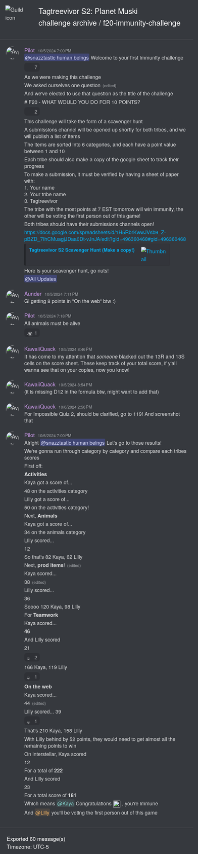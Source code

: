 <!DOCTYPE html><html lang=en><head><title>Tagtreevivor S2: Planet Muski - f20-immunity-challenge</title><meta charset=utf-8><meta name=viewport content="width=device-width"><style>@font-face{src:url("https://cdn.jsdelivr.net/gh/Tyrrrz/DiscordFonts@master/ggsans-normal-400.woff2");font-family:gg sans;font-weight:400;font-style:normal}@font-face{src:url("https://cdn.jsdelivr.net/gh/Tyrrrz/DiscordFonts@master/ggsans-normal-500.woff2");font-family:gg sans;font-weight:500;font-style:normal}@font-face{src:url("https://cdn.jsdelivr.net/gh/Tyrrrz/DiscordFonts@master/ggsans-normal-600.woff2");font-family:gg sans;font-weight:600;font-style:normal}@font-face{src:url("https://cdn.jsdelivr.net/gh/Tyrrrz/DiscordFonts@master/ggsans-normal-700.woff2");font-family:gg sans;font-weight:700;font-style:normal}@font-face{src:url("https://cdn.jsdelivr.net/gh/Tyrrrz/DiscordFonts@master/ggsans-normal-800.woff2");font-family:gg sans;font-weight:800;font-style:normal}@font-face{src:url("https://cdn.jsdelivr.net/gh/Tyrrrz/DiscordFonts@master/ggsans-italic-400.woff2");font-family:gg sans;font-weight:400;font-style:italic}@font-face{src:url("https://cdn.jsdelivr.net/gh/Tyrrrz/DiscordFonts@master/ggsans-italic-500.woff2");font-family:gg sans;font-weight:500;font-style:italic}@font-face{src:url("https://cdn.jsdelivr.net/gh/Tyrrrz/DiscordFonts@master/ggsans-italic-600.woff2");font-family:gg sans;font-weight:600;font-style:italic}@font-face{src:url("https://cdn.jsdelivr.net/gh/Tyrrrz/DiscordFonts@master/ggsans-italic-700.woff2");font-family:gg sans;font-weight:700;font-style:italic}@font-face{src:url("https://cdn.jsdelivr.net/gh/Tyrrrz/DiscordFonts@master/ggsans-italic-800.woff2");font-family:gg sans;font-weight:800;font-style:italic}html,body{margin:0;padding:0;background-color:#36393e;color:#dcddde;font-family:"gg sans","Helvetica Neue",Helvetica,Arial,sans-serif;font-size:17px;font-weight:400;scroll-behavior:smooth}a{color:#00aff4;text-decoration:none}a:hover{text-decoration:underline}img{object-fit:contain;image-rendering:high-quality;image-rendering:-webkit-optimize-contrast}.preamble{display:grid;grid-template-columns:auto 1fr;max-width:100%;padding:1rem}.preamble__guild-icon-container{grid-column:1}.preamble__guild-icon{max-width:88px;max-height:88px}.preamble__entries-container{grid-column:2;margin-left:1rem}.preamble__entry{margin-bottom:0.15rem;color:#ffffff;font-size:1.4rem}.preamble__entry--small{font-size:1rem}.chatlog{padding:1rem 0;width:100%;border-top:1px solid rgba(255,255,255,0.1);border-bottom:1px solid rgba(255,255,255,0.1)}.chatlog__message-group{margin-bottom:1rem}.chatlog__message-container{background-color:transparent;transition:background-color 1s ease}.chatlog__message-container--highlighted{background-color:rgba(114,137,218,0.2)}.chatlog__message-container--pinned{background-color:rgba(249,168,37,0.05)}.chatlog__message{display:grid;grid-template-columns:auto 1fr;padding:0.15rem 0;direction:ltr;unicode-bidi:bidi-override}.chatlog__message:hover{background-color:#32353b}.chatlog__message:hover .chatlog__short-timestamp{display:block}.chatlog__message-aside{grid-column:1;width:72px;padding:0.15rem 0.15rem 0 0.15rem;text-align:center}.chatlog__reply-symbol{height:10px;margin:6px 4px 4px 36px;border-left:2px solid #4f545c;border-top:2px solid #4f545c;border-radius:8px 0 0 0}.chatlog__avatar{width:40px;height:40px;border-radius:50%}.chatlog__short-timestamp{display:none;color:#a3a6aa;font-size:0.75rem;font-weight:500;direction:ltr;unicode-bidi:bidi-override}.chatlog__message-primary{grid-column:2;min-width:0}.chatlog__reply{display:flex;margin-bottom:0.15rem;align-items:center;color:#b5b6b8;font-size:0.875rem;white-space:nowrap;overflow:hidden;text-overflow:ellipsis}.chatlog__reply-avatar{width:16px;height:16px;margin-right:0.25rem;border-radius:50%}.chatlog__reply-author{margin-right:0.3rem;font-weight:600}.chatlog__reply-content{overflow:hidden;text-overflow:ellipsis}.chatlog__reply-link{cursor:pointer}.chatlog__reply-link *{display:inline;pointer-events:none}.chatlog__reply-link .chatlog__markdown-quote{display:inline}.chatlog__reply-link .chatlog__markdown-pre{display:inline}.chatlog__reply-link:hover{color:#ffffff}.chatlog__reply-link:hover *:not(.chatlog__markdown-spoiler){color:inherit}.chatlog__reply-edited-timestamp{margin-left:0.25rem;color:#a3a6aa;font-size:0.75rem;font-weight:500;direction:ltr;unicode-bidi:bidi-override}.chatlog__system-notification-icon{width:18px;height:18px}.chatlog__system-notification-author{font-weight:500;color:#ffffff}.chatlog__system-notification-content{color:#96989d}.chatlog__system-notification-link{font-weight:500;color:#ffffff}.chatlog__system-notification-timestamp{margin-left:0.3rem;color:#a3a6aa;font-size:0.75rem;font-weight:500;direction:ltr;unicode-bidi:bidi-override}.chatlog__system-notification-timestamp a{color:inherit}.chatlog__header{margin-bottom:0.1rem}.chatlog__author{font-weight:500;color:#ffffff}.chatlog__author-tag{position:relative;top:-0.1rem;margin-left:0.3rem;padding:0.05rem 0.3rem;border-radius:3px;background-color:#5865F2;color:#ffffff;font-size:0.625rem;font-weight:500;line-height:1.3}.chatlog__timestamp{margin-left:0.3rem;color:#a3a6aa;font-size:0.75rem;font-weight:500;direction:ltr;unicode-bidi:bidi-override}.chatlog__timestamp a{color:inherit}.chatlog__content{padding-right:1rem;font-size:0.95rem;word-wrap:break-word}.chatlog__edited-timestamp{margin-left:0.15rem;color:#a3a6aa;font-size:0.75rem;font-weight:500}.chatlog__attachment{position:relative;width:fit-content;margin-top:0.3rem;border-radius:3px;overflow:hidden}.chatlog__attachment--hidden{cursor:pointer;box-shadow:0 0 1px 1px rgba(0,0,0,0.1)}.chatlog__attachment--hidden *{pointer-events:none}.chatlog__attachment-spoiler-caption{display:none;position:absolute;left:50%;top:50%;z-index:999;padding:0.4rem 0.8rem;border-radius:20px;transform:translate(-50%,-50%);background-color:rgba(0,0,0,0.9);color:#dcddde;font-size:0.9rem;font-weight:600;letter-spacing:0.05rem}.chatlog__attachment--hidden .chatlog__attachment-spoiler-caption{display:block}.chatlog__attachment--hidden:hover .chatlog__attachment-spoiler-caption{color:#fff}.chatlog__attachment-media{max-width:45vw;max-height:500px;vertical-align:top;border-radius:3px}.chatlog__attachment--hidden .chatlog__attachment-media{filter:blur(44px)}.chatlog__attachment-generic{max-width:520px;width:100%;height:40px;padding:10px;border:1px solid #292b2f;border-radius:3px;background-color:#2f3136;overflow:hidden}.chatlog__attachment--hidden .chatlog__attachment-generic{filter:blur(44px)}.chatlog__attachment-generic-icon{float:left;width:30px;height:100%;margin-right:10px}.chatlog__attachment-generic-size{color:#72767d;font-size:12px}.chatlog__attachment-generic-name{overflow:hidden;white-space:nowrap;text-overflow:ellipsis}.chatlog__embed{display:flex;margin-top:0.3rem;max-width:520px}.chatlog__embed-color-pill{flex-shrink:0;width:0.25rem;border-top-left-radius:3px;border-bottom-left-radius:3px}.chatlog__embed-color-pill--default{background-color:#202225}.chatlog__embed-content-container{display:flex;flex-direction:column;padding:0.5rem 0.6rem;border:1px solid rgba(46,48,54,0.6);border-top-right-radius:3px;border-bottom-right-radius:3px;background-color:rgba(46,48,54,0.3)}.chatlog__embed-content{display:flex;width:100%}.chatlog__embed-text{flex:1}.chatlog__embed-author-container{display:flex;margin-bottom:0.5rem;align-items:center}.chatlog__embed-author-icon{width:20px;height:20px;margin-right:0.5rem;border-radius:50%}.chatlog__embed-author{color:#ffffff;font-size:0.875rem;font-weight:600;direction:ltr;unicode-bidi:bidi-override}.chatlog__embed-author-link{color:#ffffff}.chatlog__embed-title{margin-bottom:0.5rem;color:#ffffff;font-size:0.875rem;font-weight:600}.chatlog__embed-description{color:#dcddde;font-weight:500;font-size:0.85rem}.chatlog__embed-fields{display:flex;flex-wrap:wrap;gap:0 0.5rem}.chatlog__embed-field{flex:0;min-width:100%;max-width:506px;padding-top:0.6rem;font-size:0.875rem}.chatlog__embed-field--inline{flex:1;flex-basis:auto;min-width:50px}.chatlog__embed-field-name{margin-bottom:0.2rem;color:#ffffff;font-weight:600}.chatlog__embed-field-value{color:#dcddde;font-weight:500}.chatlog__embed-thumbnail{flex:0;max-width:80px;max-height:80px;margin-left:1.2rem;border-radius:3px}.chatlog__embed-images{display:grid;margin-top:0.6rem;grid-template-columns:repeat(2,1fr);gap:0.25rem}.chatlog__embed-images--single{display:block}.chatlog__embed-image{object-fit:cover;object-position:center;max-width:500px;max-height:400px;width:100%;height:100%;border-radius:3px}.chatlog__embed-footer{margin-top:0.6rem;color:#dcddde}.chatlog__embed-footer-icon{width:20px;height:20px;margin-right:0.2rem;border-radius:50%;vertical-align:middle}.chatlog__embed-footer-text{vertical-align:middle;font-size:0.75rem;font-weight:500}.chatlog__embed-invite-container{min-width:320px;padding:0.6rem 0.7rem;border:1px solid rgba(46,48,54,0.6);border-radius:3px;background-color:rgba(46,48,54,0.3)}.chatlog__embed-invite-title{margin:0 0 0.8rem 0;color:#b9bbbe;font-size:0.75rem;font-weight:700;text-transform:uppercase}.chatlog__embed-invite{display:flex}.chatlog__embed-invite-guild-icon{width:50px;height:50px;border-radius:0.85rem}.chatlog__embed-invite-info{margin-left:1rem}.chatlog__embed-invite-guild-name{color:#ffffff;font-weight:600}.chatlog__embed-invite-guild-name a{color:inherit}.chatlog__embed-invite-channel-icon{width:18px;height:18px;vertical-align:bottom}.chatlog__embed-invite-channel-name{font-size:0.9rem;font-weight:600}.chatlog__embed-generic-image{object-fit:contain;object-position:left;max-width:45vw;max-height:500px;vertical-align:top;border-radius:3px}.chatlog__embed-generic-video{object-fit:contain;object-position:left;max-width:45vw;max-height:500px;vertical-align:top;border-radius:3px}.chatlog__embed-generic-gifv{object-fit:contain;object-position:left;max-width:45vw;max-height:500px;vertical-align:top;border-radius:3px}.chatlog__embed-spotify{border:0}.chatlog__embed-twitch{border:0}.chatlog__embed-youtube-container{margin-top:0.6rem}.chatlog__embed-youtube{border:0;border-radius:3px}.chatlog__sticker{width:180px;height:180px}.chatlog__sticker--media{max-width:100%;max-height:100%}.chatlog__reactions{display:flex}.chatlog__reaction{display:flex;margin:0.35rem 0.1rem 0.1rem 0;padding:0.125rem 0.375rem;border:1px solid transparent;border-radius:8px;background-color:#2f3136;align-items:center}.chatlog__reaction:hover{border:1px solid hsla(0,0%,100%,.2);background-color:transparent}.chatlog__reaction-count{min-width:9px;margin-left:0.35rem;color:#b9bbbe;font-size:0.875rem}.chatlog__reaction:hover .chatlog__reaction-count{color:#dcddde}.chatlog__markdown{max-width:100%;line-height:1.3;overflow-wrap:break-word}.chatlog__markdown h1{margin:1rem 0 0.5rem;color:#f2f3f5;font-size:1.5rem;line-height:1}.chatlog__markdown h2{margin:1rem 0 0.5rem;color:#f2f3f5;font-size:1.25rem;line-height:1}.chatlog__markdown h3{margin:1rem 0 0.5rem;color:#f2f3f5;font-size:1rem;line-height:1}.chatlog__markdown h1:first-child,h2:first-child,h3:first-child{margin-top:0.5rem}.chatlog__markdown ul,ol{margin:0 0 0 1rem;padding:0}.chatlog__markdown-preserve{white-space:pre-wrap}.chatlog__markdown-spoiler{background-color:rgba(255,255,255,0.1);padding:0 2px;border-radius:3px}.chatlog__markdown-spoiler--hidden{cursor:pointer;background-color:#202225;color:rgba(0,0,0,0)}.chatlog__markdown-spoiler--hidden:hover{background-color:rgba(32,34,37,0.8)}.chatlog__markdown-spoiler--hidden::selection{color:rgba(0,0,0,0)}.chatlog__markdown-quote{display:flex;margin:0.05rem 0}.chatlog__markdown-quote-border{margin-right:0.5rem;border:2px solid #4f545c;border-radius:3px}.chatlog__markdown-pre{background-color:#2f3136;font-family:"Consolas","Courier New",Courier,monospace;font-size:0.85rem;text-decoration:inherit}.chatlog__markdown-pre--multiline{display:block;margin-top:0.25rem;padding:0.5rem;border:2px solid #282b30;border-radius:5px;color:#b9bbbe}.chatlog__markdown-pre--multiline.hljs{background-color:#2f3136;color:#b9bbbe}.chatlog__markdown-pre--inline{display:inline-block;padding:2px;border-radius:3px}.chatlog__markdown-mention{border-radius:3px;padding:0 2px;background-color:rgba(88,101,242,.3);color:#dee0fc;font-weight:500}.chatlog__markdown-mention:hover{background-color:#5865f2;color:#ffffff}.chatlog__markdown-timestamp{background-color:rgba(255,255,255,0.1);padding:0 2px;border-radius:3px}.chatlog__emoji{width:1.325rem;height:1.325rem;margin:0 0.06rem;vertical-align:-0.4rem}.chatlog__emoji--small{width:1rem;height:1rem}.chatlog__emoji--large{width:2.8rem;height:2.8rem}.postamble{padding:1.25rem}.postamble__entry{color:#ffffff}</style><link rel=stylesheet href=https://cdnjs.cloudflare.com/ajax/libs/highlight.js/9.15.6/styles/solarized-dark.min.css><script src=https://cdnjs.cloudflare.com/ajax/libs/highlight.js/9.15.6/highlight.min.js></script><script>document.addEventListener('DOMContentLoaded',()=>{document.querySelectorAll('.chatlog__markdown-pre--multiline').forEach(e=>hljs.highlightBlock(e));});</script><script src=https://cdnjs.cloudflare.com/ajax/libs/lottie-web/5.8.1/lottie.min.js></script><script>document.addEventListener('DOMContentLoaded',()=>{document.querySelectorAll('.chatlog__sticker--media[data-source]').forEach(e=>{const anim=lottie.loadAnimation({container:e,renderer:'svg',loop:true,autoplay:true,path:e.getAttribute('data-source')});anim.addEventListener('data_failed',()=>e.innerHTML='<strong>[Sticker cannot be rendered]</strong>');});});</script><script>function scrollToMessage(event,id){const element=document.getElementById('chatlog__message-container-'+id);if(!element)
return;event.preventDefault();element.classList.add('chatlog__message-container--highlighted');window.scrollTo({top:element.getBoundingClientRect().top-document.body.getBoundingClientRect().top-(window.innerHeight/2),behavior:'smooth'});window.setTimeout(()=>element.classList.remove('chatlog__message-container--highlighted'),2000);}
function showSpoiler(event,element){if(!element)
return;if(element.classList.contains('chatlog__attachment--hidden')){event.preventDefault();element.classList.remove('chatlog__attachment--hidden');}
if(element.classList.contains('chatlog__markdown-spoiler--hidden')){event.preventDefault();element.classList.remove('chatlog__markdown-spoiler--hidden');}}</script><svg style=display:none xmlns=http://www.w3.org/2000/svg><defs><symbol id=attachment-icon viewBox="0 0 720 960"><path fill=#f4f5fb d=M50,935a25,25,0,0,1-25-25V50A25,25,0,0,1,50,25H519.6L695,201.32V910a25,25,0,0,1-25,25Z /><path fill=#7789c4 d=M509.21,50,670,211.63V910H50V50H509.21M530,0H50A50,50,0,0,0,0,50V910a50,50,0,0,0,50,50H670a50,50,0,0,0,50-50h0V191Z /><path fill=#f4f5fb d=M530,215a25,25,0,0,1-25-25V50a25,25,0,0,1,16.23-23.41L693.41,198.77A25,25,0,0,1,670,215Z /><path fill=#7789c4 d=M530,70.71,649.29,190H530V70.71M530,0a50,50,0,0,0-50,50V190a50,50,0,0,0,50,50H670a50,50,0,0,0,50-50Z /></symbol><symbol id=join-icon viewBox="0 0 18 18"><path fill=#3ba55c d="m0 8h14.2l-3.6-3.6 1.4-1.4 6 6-6 6-1.4-1.4 3.6-3.6h-14.2" /></symbol><symbol id=leave-icon viewBox="0 0 18 18"><path fill=#ed4245 d="m3.8 8 3.6-3.6-1.4-1.4-6 6 6 6 1.4-1.4-3.6-3.6h14.2v-2" /></symbol><symbol id=call-icon viewBox="0 0 18 18"><path fill=#3ba55c fill-rule=evenodd d="M17.7163041 15.36645368c-.0190957.02699568-1.9039523 2.6680735-2.9957762 2.63320406-3.0676659-.09785935-6.6733809-3.07188394-9.15694343-5.548738C3.08002193 9.9740657.09772497 6.3791404 0 3.3061316v-.024746C0 2.2060575 2.61386252.3152347 2.64082114.2972376c.7110335-.4971705 1.4917101-.3149497 1.80959713.1372281.19320342.2744561 2.19712724 3.2811005 2.42290565 3.6489167.09884826.1608492.14714912.3554431.14714912.5702838 0 .2744561-.07975258.5770327-.23701117.8751101-.1527655.2902036-.65262318 1.1664385-.89862055 1.594995.2673396.3768148.94804468 1.26429792 2.351016 2.66357424 1.39173858 1.39027775 2.28923588 2.07641807 2.67002628 2.34187563.4302146-.2452108 1.3086162-.74238132 1.5972981-.89423205.5447887-.28682915 1.0907006-.31944893 1.4568885-.08661115.3459689.2182151 3.3383754 2.21027167 3.6225641 2.41611376.2695862.19234426.4144887.5399137.4144887.91672846 0 .2969525-.089862.61190215-.2808189.88523346" /></symbol><symbol id=pencil-icon viewBox="0 0 18 18"><path fill=#99aab5 d="m0 14.25v3.75h3.75l11.06-11.06-3.75-3.75zm17.71-10.21c.39-.39.39-1.02 0-1.41l-2.34-2.34c-.39-.39-1.02-.39-1.41 0l-1.83 1.83 3.75 3.75z" /></symbol><symbol id=pin-icon viewBox="0 0 18 18"><path fill=#b9bbbe d="m16.908 8.39684-8.29587-8.295827-1.18584 1.184157 1.18584 1.18584-4.14834 4.1475v.00167l-1.18583-1.18583-1.185 1.18583 3.55583 3.55502-4.740831 4.74 1.185001 1.185 4.74083-4.74 3.55581 3.555 1.185-1.185-1.185-1.185 4.1475-4.14836h.0009l1.185 1.185z" /></symbol><symbol id=channel-icon viewBox="0 0 24 24"><path fill=#b9bbbe d="M5.88657 21C5.57547 21 5.3399 20.7189 5.39427 20.4126L6.00001 17H2.59511C2.28449 17 2.04905 16.7198 2.10259 16.4138L2.27759 15.4138C2.31946 15.1746 2.52722 15 2.77011 15H6.35001L7.41001 9H4.00511C3.69449 9 3.45905 8.71977 3.51259 8.41381L3.68759 7.41381C3.72946 7.17456 3.93722 7 4.18011 7H7.76001L8.39677 3.41262C8.43914 3.17391 8.64664 3 8.88907 3H9.87344C10.1845 3 10.4201 3.28107 10.3657 3.58738L9.76001 7H15.76L16.3968 3.41262C16.4391 3.17391 16.6466 3 16.8891 3H17.8734C18.1845 3 18.4201 3.28107 18.3657 3.58738L17.76 7H21.1649C21.4755 7 21.711 7.28023 21.6574 7.58619L21.4824 8.58619C21.4406 8.82544 21.2328 9 20.9899 9H17.41L16.35 15H19.7549C20.0655 15 20.301 15.2802 20.2474 15.5862L20.0724 16.5862C20.0306 16.8254 19.8228 17 19.5799 17H16L15.3632 20.5874C15.3209 20.8261 15.1134 21 14.8709 21H13.8866C13.5755 21 13.3399 20.7189 13.3943 20.4126L14 17H8.00001L7.36325 20.5874C7.32088 20.8261 7.11337 21 6.87094 21H5.88657ZM9.41045 9L8.35045 15H14.3504L15.4104 9H9.41045Z" /></symbol><symbol id=thread-icon viewBox="0 0 24 24"><path fill=#b9bbbe d="M5.43309 21C5.35842 21 5.30189 20.9325 5.31494 20.859L5.99991 17H2.14274C2.06819 17 2.01168 16.9327 2.02453 16.8593L2.33253 15.0993C2.34258 15.0419 2.39244 15 2.45074 15H6.34991L7.40991 9H3.55274C3.47819 9 3.42168 8.93274 3.43453 8.85931L3.74253 7.09931C3.75258 7.04189 3.80244 7 3.86074 7H7.75991L8.45234 3.09903C8.46251 3.04174 8.51231 3 8.57049 3H10.3267C10.4014 3 10.4579 3.06746 10.4449 3.14097L9.75991 7H15.7599L16.4523 3.09903C16.4625 3.04174 16.5123 3 16.5705 3H18.3267C18.4014 3 18.4579 3.06746 18.4449 3.14097L17.7599 7H21.6171C21.6916 7 21.7481 7.06725 21.7353 7.14069L21.4273 8.90069C21.4172 8.95811 21.3674 9 21.3091 9H17.4099L17.0495 11.04H15.05L15.4104 9H9.41035L8.35035 15H10.5599V17H7.99991L7.30749 20.901C7.29732 20.9583 7.24752 21 7.18934 21H5.43309Z" /><path fill=#b9bbbe d="M13.4399 12.96C12.9097 12.96 12.4799 13.3898 12.4799 13.92V20.2213C12.4799 20.7515 12.9097 21.1813 13.4399 21.1813H14.3999C14.5325 21.1813 14.6399 21.2887 14.6399 21.4213V23.4597C14.6399 23.6677 14.8865 23.7773 15.0408 23.6378L17.4858 21.4289C17.6622 21.2695 17.8916 21.1813 18.1294 21.1813H22.5599C23.0901 21.1813 23.5199 20.7515 23.5199 20.2213V13.92C23.5199 13.3898 23.0901 12.96 22.5599 12.96H13.4399Z" /></symbol></defs></svg><body><div class=preamble><div class=preamble__guild-icon-container><img class=preamble__guild-icon src="https://cdn.discordapp.com/icons/1213267992494739516/08b7b631f2b59f5672a3fd2aa744e124.png?size=512" alt="Guild icon" loading=lazy></div><div class=preamble__entries-container><div class=preamble__entry>Tagtreevivor S2: Planet Muski</div><div class=preamble__entry>challenge archive / f20-immunity-challenge</div></div></div>
<div class="chatlog">

<div class=chatlog__message-group><div id=chatlog__message-container-1292260193576554517 class=chatlog__message-container data-message-id=1292260193576554517><div class=chatlog__message><div class=chatlog__message-aside><img class=chatlog__avatar src="https://cdn.discordapp.com/avatars/275404326867042304/672aff53b90106bb4d8e6342321fb3b8.png?size=512" alt=Avatar loading=lazy></div><div class=chatlog__message-primary><div class=chatlog__header><span class=chatlog__author style=color:rgb(204,154,235) title=u5sus data-user-id=275404326867042304>Pilot</span> <span class=chatlog__timestamp title="Saturday, October 5, 2024 7:00 PM"><a href=#chatlog__message-container-1292260193576554517>10/5/2024 7:00 PM</a></span></div><div class="chatlog__content chatlog__markdown"><span class=chatlog__markdown-preserve><span class="chatlog__markdown-mention" style="">@snazztastic human beings</span> Welcome to your first immunity challenge</span></div><div class=chatlog__reactions><div class=chatlog__reaction title=eyes><img class="chatlog__emoji chatlog__emoji--small" alt=👀 src=https://cdn.jsdelivr.net/gh/twitter/twemoji@latest/assets/svg/1f440.svg loading=lazy> <span class=chatlog__reaction-count>7</span></div></div></div></div></div><div id=chatlog__message-container-1292260300262735993 class=chatlog__message-container data-message-id=1292260300262735993><div class=chatlog__message><div class=chatlog__message-aside><div class=chatlog__short-timestamp title="Saturday, October 5, 2024 7:01 PM">7:01 PM</div></div><div class=chatlog__message-primary><div class="chatlog__content chatlog__markdown"><span class=chatlog__markdown-preserve>As we were making this challenge</span></div></div></div></div><div id=chatlog__message-container-1292260324933767269 class=chatlog__message-container data-message-id=1292260324933767269><div class=chatlog__message><div class=chatlog__message-aside><div class=chatlog__short-timestamp title="Saturday, October 5, 2024 7:01 PM">7:01 PM</div></div><div class=chatlog__message-primary><div class="chatlog__content chatlog__markdown"><span class=chatlog__markdown-preserve>We asked ourselves one question</span> <span class=chatlog__edited-timestamp title="Saturday, October 5, 2024 7:01 PM">(edited)</span></div></div></div></div><div id=chatlog__message-container-1292260398325694538 class=chatlog__message-container data-message-id=1292260398325694538><div class=chatlog__message><div class=chatlog__message-aside><div class=chatlog__short-timestamp title="Saturday, October 5, 2024 7:01 PM">7:01 PM</div></div><div class=chatlog__message-primary><div class="chatlog__content chatlog__markdown"><span class=chatlog__markdown-preserve>And we&#39;ve elected to use that question as the title of the challenge</span></div></div></div></div><div id=chatlog__message-container-1292260487760838658 class=chatlog__message-container data-message-id=1292260487760838658><div class=chatlog__message><div class=chatlog__message-aside><div class=chatlog__short-timestamp title="Saturday, October 5, 2024 7:01 PM">7:01 PM</div></div><div class=chatlog__message-primary><div class="chatlog__content chatlog__markdown"><span class=chatlog__markdown-preserve># F20 - WHAT WOULD YOU DO FOR 10 POINTS?</span></div><div class=chatlog__reactions><div class=chatlog__reaction title=eggplant><img class="chatlog__emoji chatlog__emoji--small" alt=🍆 src=https://cdn.jsdelivr.net/gh/twitter/twemoji@latest/assets/svg/1f346.svg loading=lazy> <span class=chatlog__reaction-count>2</span></div></div></div></div></div><div id=chatlog__message-container-1292260737804275792 class=chatlog__message-container data-message-id=1292260737804275792><div class=chatlog__message><div class=chatlog__message-aside><div class=chatlog__short-timestamp title="Saturday, October 5, 2024 7:02 PM">7:02 PM</div></div><div class=chatlog__message-primary><div class="chatlog__content chatlog__markdown"><span class=chatlog__markdown-preserve>This challenge will take the form of a scavenger hunt</span></div></div></div></div><div id=chatlog__message-container-1292260876228759623 class=chatlog__message-container data-message-id=1292260876228759623><div class=chatlog__message><div class=chatlog__message-aside><div class=chatlog__short-timestamp title="Saturday, October 5, 2024 7:03 PM">7:03 PM</div></div><div class=chatlog__message-primary><div class="chatlog__content chatlog__markdown"><span class=chatlog__markdown-preserve>A submissions channel will be opened up shortly for both tribes, and we will publish a list of items</span></div></div></div></div><div id=chatlog__message-container-1292260976397123716 class=chatlog__message-container data-message-id=1292260976397123716><div class=chatlog__message><div class=chatlog__message-aside><div class=chatlog__short-timestamp title="Saturday, October 5, 2024 7:03 PM">7:03 PM</div></div><div class=chatlog__message-primary><div class="chatlog__content chatlog__markdown"><span class=chatlog__markdown-preserve>The items are sorted into 6 categories, and each have a point value between 1 and 10</span></div></div></div></div><div id=chatlog__message-container-1292261038972207156 class=chatlog__message-container data-message-id=1292261038972207156><div class=chatlog__message><div class=chatlog__message-aside><div class=chatlog__short-timestamp title="Saturday, October 5, 2024 7:04 PM">7:04 PM</div></div><div class=chatlog__message-primary><div class="chatlog__content chatlog__markdown"><span class=chatlog__markdown-preserve>Each tribe should also make a copy of the google sheet to track their progress</span></div></div></div></div><div id=chatlog__message-container-1292261197005193216 class=chatlog__message-container data-message-id=1292261197005193216><div class=chatlog__message><div class=chatlog__message-aside><div class=chatlog__short-timestamp title="Saturday, October 5, 2024 7:04 PM">7:04 PM</div></div><div class=chatlog__message-primary><div class="chatlog__content chatlog__markdown"><span class=chatlog__markdown-preserve>To make a submission, it must be verified by having a sheet of paper with:
1. Your name
2. Your tribe name
3. Tagtreevivor</span></div></div></div></div><div id=chatlog__message-container-1292261309773250662 class=chatlog__message-container data-message-id=1292261309773250662><div class=chatlog__message><div class=chatlog__message-aside><div class=chatlog__short-timestamp title="Saturday, October 5, 2024 7:05 PM">7:05 PM</div></div><div class=chatlog__message-primary><div class="chatlog__content chatlog__markdown"><span class=chatlog__markdown-preserve>The tribe with the most points at 7 EST tomorrow will win immunity, the other will be voting the first person out of this game!</span></div></div></div></div><div id=chatlog__message-container-1292261857851084881 class=chatlog__message-container data-message-id=1292261857851084881><div class=chatlog__message><div class=chatlog__message-aside><div class=chatlog__short-timestamp title="Saturday, October 5, 2024 7:07 PM">7:07 PM</div></div><div class=chatlog__message-primary><div class="chatlog__content chatlog__markdown"><span class=chatlog__markdown-preserve>Both tribes should have their submissions channels open!</span></div></div></div></div><div id=chatlog__message-container-1292261931427696753 class=chatlog__message-container data-message-id=1292261931427696753><div class=chatlog__message><div class=chatlog__message-aside><div class=chatlog__short-timestamp title="Saturday, October 5, 2024 7:07 PM">7:07 PM</div></div><div class=chatlog__message-primary><div class="chatlog__content chatlog__markdown"><span class=chatlog__markdown-preserve><a href="https://docs.google.com/spreadsheets/d/1H5RbrKwwJVsb9_Z-pBZD_7IhCMuagjJDaa0Dt-vJnJA/edit?gid=496360468#gid=496360468">https://docs.google.com/spreadsheets/d/1H5RbrKwwJVsb9_Z-pBZD_7IhCMuagjJDaa0Dt-vJnJA/edit?gid=496360468#gid=496360468</a></span></div><div class=chatlog__embed><div class="chatlog__embed-color-pill chatlog__embed-color-pill--default"></div><div class=chatlog__embed-content-container><div class=chatlog__embed-content><div class=chatlog__embed-text><div class=chatlog__embed-title><a class=chatlog__embed-title-link href="https://docs.google.com/spreadsheets/d/1H5RbrKwwJVsb9_Z-pBZD_7IhCMuagjJDaa0Dt-vJnJA/edit?gid=496360468"><div class="chatlog__markdown chatlog__markdown-preserve">Tagtreevivor S2 Scavenger Hunt (Make a copy!)</div></a></div></div><div class=chatlog__embed-thumbnail-container><a class=chatlog__embed-thumbnail-link href=https://images-ext-1.discordapp.net/external/sV0Noj_2eQXlxemRO6vQ2mpFR-Sg_SSGlPhEtuhZwH4/https/lh7-us.googleusercontent.com/docs/AHkbwyLoAD1Csos5cyYQvxKxpVLHdTICKm89b1FWBcCVUZTHu4wzfkovGssqZqqm7xEiwg3g7tBCCUEgjphTv3Ql4Gs9tf-CIRv5_IQPPit-8wc92dsXwJ1r%3Dw1200-h630-p> <img class=chatlog__embed-thumbnail src=https://images-ext-1.discordapp.net/external/sV0Noj_2eQXlxemRO6vQ2mpFR-Sg_SSGlPhEtuhZwH4/https/lh7-us.googleusercontent.com/docs/AHkbwyLoAD1Csos5cyYQvxKxpVLHdTICKm89b1FWBcCVUZTHu4wzfkovGssqZqqm7xEiwg3g7tBCCUEgjphTv3Ql4Gs9tf-CIRv5_IQPPit-8wc92dsXwJ1r%3Dw1200-h630-p alt=Thumbnail loading=lazy> </a></div></div></div></div></div></div></div><div id=chatlog__message-container-1292261964218761276 class=chatlog__message-container data-message-id=1292261964218761276><div class=chatlog__message><div class=chatlog__message-aside><div class=chatlog__short-timestamp title="Saturday, October 5, 2024 7:07 PM">7:07 PM</div></div><div class=chatlog__message-primary><div class="chatlog__content chatlog__markdown"><span class=chatlog__markdown-preserve>Here is your scavenger hunt, go nuts!</span></div></div></div></div><div id=chatlog__message-container-1292262237594976286 class=chatlog__message-container data-message-id=1292262237594976286><div class=chatlog__message><div class=chatlog__message-aside><div class=chatlog__short-timestamp title="Saturday, October 5, 2024 7:08 PM">7:08 PM</div></div><div class=chatlog__message-primary><div class="chatlog__content chatlog__markdown"><span class=chatlog__markdown-preserve><span class="chatlog__markdown-mention" style="">@All Updates</span></span></div></div></div></div></div>
<div class=chatlog__message-group><div id=chatlog__message-container-1292262929500082228 class=chatlog__message-container data-message-id=1292262929500082228><div class=chatlog__message><div class=chatlog__message-aside><img class=chatlog__avatar src="https://cdn.discordapp.com/avatars/437269741313458177/4e228001dbe5bb505beccf7ff4deb9b0.png?size=512" alt=Avatar loading=lazy></div><div class=chatlog__message-primary><div class=chatlog__header><span class=chatlog__author style=color:rgb(204,154,235) title=frostwandered data-user-id=437269741313458177>Aunder</span> <span class=chatlog__timestamp title="Saturday, October 5, 2024 7:11 PM"><a href=#chatlog__message-container-1292262929500082228>10/5/2024 7:11 PM</a></span></div><div class="chatlog__content chatlog__markdown"><span class=chatlog__markdown-preserve>Gl getting 8 points in &quot;On the web&quot; btw :)</span></div></div></div></div></div>
<div class=chatlog__message-group><div id=chatlog__message-container-1292264560912371722 class=chatlog__message-container data-message-id=1292264560912371722><div class=chatlog__message><div class=chatlog__message-aside><img class=chatlog__avatar src="https://cdn.discordapp.com/avatars/275404326867042304/672aff53b90106bb4d8e6342321fb3b8.png?size=512" alt=Avatar loading=lazy></div><div class=chatlog__message-primary><div class=chatlog__header><span class=chatlog__author style=color:rgb(204,154,235) title=u5sus data-user-id=275404326867042304>Pilot</span> <span class=chatlog__timestamp title="Saturday, October 5, 2024 7:18 PM"><a href=#chatlog__message-container-1292264560912371722>10/5/2024 7:18 PM</a></span></div><div class="chatlog__content chatlog__markdown"><span class=chatlog__markdown-preserve>All animals must be alive</span></div><div class=chatlog__reactions><div class=chatlog__reaction title=sob><img class="chatlog__emoji chatlog__emoji--small" alt=😭 src=https://cdn.jsdelivr.net/gh/twitter/twemoji@latest/assets/svg/1f62d.svg loading=lazy> <span class=chatlog__reaction-count>1</span></div></div></div></div></div></div>
<div class=chatlog__message-group><div id=chatlog__message-container-1292286953240395786 class=chatlog__message-container data-message-id=1292286953240395786><div class=chatlog__message><div class=chatlog__message-aside><img class=chatlog__avatar src="https://cdn.discordapp.com/avatars/735637358895956040/8e27382a91e8d07a59828f6b589aab79.png?size=512" alt=Avatar loading=lazy></div><div class=chatlog__message-primary><div class=chatlog__header><span class=chatlog__author style=color:rgb(204,154,235) title=quackennn data-user-id=735637358895956040>KawaiiQuack</span> <span class=chatlog__timestamp title="Saturday, October 5, 2024 8:46 PM"><a href=#chatlog__message-container-1292286953240395786>10/5/2024 8:46 PM</a></span></div><div class="chatlog__content chatlog__markdown"><span class=chatlog__markdown-preserve>It has come to my attention that <em>someone</em> blacked out the 13R and 13S cells on the score sheet. These keep track of your total score, if y&#39;all wanna see that on your copies, now you know!</span></div></div></div></div></div>
<div class=chatlog__message-group><div id=chatlog__message-container-1292288860104949762 class=chatlog__message-container data-message-id=1292288860104949762><div class=chatlog__message><div class=chatlog__message-aside><img class=chatlog__avatar src="https://cdn.discordapp.com/avatars/735637358895956040/8e27382a91e8d07a59828f6b589aab79.png?size=512" alt=Avatar loading=lazy></div><div class=chatlog__message-primary><div class=chatlog__header><span class=chatlog__author style=color:rgb(204,154,235) title=quackennn data-user-id=735637358895956040>KawaiiQuack</span> <span class=chatlog__timestamp title="Saturday, October 5, 2024 8:54 PM"><a href=#chatlog__message-container-1292288860104949762>10/5/2024 8:54 PM</a></span></div><div class="chatlog__content chatlog__markdown"><span class=chatlog__markdown-preserve>(it is missing D12 in the formula btw, might want to add that)</span></div></div></div></div></div>
<div class=chatlog__message-group><div id=chatlog__message-container-1292561068526145608 class=chatlog__message-container data-message-id=1292561068526145608><div class=chatlog__message><div class=chatlog__message-aside><img class=chatlog__avatar src="https://cdn.discordapp.com/avatars/735637358895956040/8e27382a91e8d07a59828f6b589aab79.png?size=512" alt=Avatar loading=lazy></div><div class=chatlog__message-primary><div class=chatlog__header><span class=chatlog__author style=color:rgb(204,154,235) title=quackennn data-user-id=735637358895956040>KawaiiQuack</span> <span class=chatlog__timestamp title="Sunday, October 6, 2024 2:56 PM"><a href=#chatlog__message-container-1292561068526145608>10/6/2024 2:56 PM</a></span></div><div class="chatlog__content chatlog__markdown"><span class=chatlog__markdown-preserve>For Impossible Quiz 2, should be clarified, go to 119! And screenshot that</span></div></div></div></div></div>
<div class=chatlog__message-group><div id=chatlog__message-container-1292622523082739832 class=chatlog__message-container data-message-id=1292622523082739832><div class=chatlog__message><div class=chatlog__message-aside><img class=chatlog__avatar src="https://cdn.discordapp.com/avatars/275404326867042304/672aff53b90106bb4d8e6342321fb3b8.png?size=512" alt=Avatar loading=lazy></div><div class=chatlog__message-primary><div class=chatlog__header><span class=chatlog__author style=color:rgb(204,154,235) title=u5sus data-user-id=275404326867042304>Pilot</span> <span class=chatlog__timestamp title="Sunday, October 6, 2024 7:00 PM"><a href=#chatlog__message-container-1292622523082739832>10/6/2024 7:00 PM</a></span></div><div class="chatlog__content chatlog__markdown"><span class=chatlog__markdown-preserve>Alright <span class="chatlog__markdown-mention" style="">@snazztastic human beings</span> Let&#39;s go to those results!</span></div></div></div></div><div id=chatlog__message-container-1292622634416083004 class=chatlog__message-container data-message-id=1292622634416083004><div class=chatlog__message><div class=chatlog__message-aside><div class=chatlog__short-timestamp title="Sunday, October 6, 2024 7:00 PM">7:00 PM</div></div><div class=chatlog__message-primary><div class="chatlog__content chatlog__markdown"><span class=chatlog__markdown-preserve>We&#39;re gonna run through category by category and compare each tribes scores</span></div></div></div></div><div id=chatlog__message-container-1292622784890929172 class=chatlog__message-container data-message-id=1292622784890929172><div class=chatlog__message><div class=chatlog__message-aside><div class=chatlog__short-timestamp title="Sunday, October 6, 2024 7:01 PM">7:01 PM</div></div><div class=chatlog__message-primary><div class="chatlog__content chatlog__markdown"><span class=chatlog__markdown-preserve>First off:</span></div></div></div></div><div id=chatlog__message-container-1292622873944653864 class=chatlog__message-container data-message-id=1292622873944653864><div class=chatlog__message><div class=chatlog__message-aside><div class=chatlog__short-timestamp title="Sunday, October 6, 2024 7:01 PM">7:01 PM</div></div><div class=chatlog__message-primary><div class="chatlog__content chatlog__markdown"><span class=chatlog__markdown-preserve><strong>Activities</strong></span></div></div></div></div><div id=chatlog__message-container-1292622902289633404 class=chatlog__message-container data-message-id=1292622902289633404><div class=chatlog__message><div class=chatlog__message-aside><div class=chatlog__short-timestamp title="Sunday, October 6, 2024 7:01 PM">7:01 PM</div></div><div class=chatlog__message-primary><div class="chatlog__content chatlog__markdown"><span class=chatlog__markdown-preserve>Kaya got a score of...</span></div></div></div></div><div id=chatlog__message-container-1292622957708841041 class=chatlog__message-container data-message-id=1292622957708841041><div class=chatlog__message><div class=chatlog__message-aside><div class=chatlog__short-timestamp title="Sunday, October 6, 2024 7:02 PM">7:02 PM</div></div><div class=chatlog__message-primary><div class="chatlog__content chatlog__markdown"><span class=chatlog__markdown-preserve>48 on the activities category</span></div></div></div></div><div id=chatlog__message-container-1292622985735176233 class=chatlog__message-container data-message-id=1292622985735176233><div class=chatlog__message><div class=chatlog__message-aside><div class=chatlog__short-timestamp title="Sunday, October 6, 2024 7:02 PM">7:02 PM</div></div><div class=chatlog__message-primary><div class="chatlog__content chatlog__markdown"><span class=chatlog__markdown-preserve>Lilly got a score of...</span></div></div></div></div><div id=chatlog__message-container-1292623012142776484 class=chatlog__message-container data-message-id=1292623012142776484><div class=chatlog__message><div class=chatlog__message-aside><div class=chatlog__short-timestamp title="Sunday, October 6, 2024 7:02 PM">7:02 PM</div></div><div class=chatlog__message-primary><div class="chatlog__content chatlog__markdown"><span class=chatlog__markdown-preserve>50 on the activities category!</span></div></div></div></div><div id=chatlog__message-container-1292623172700606506 class=chatlog__message-container data-message-id=1292623172700606506><div class=chatlog__message><div class=chatlog__message-aside><div class=chatlog__short-timestamp title="Sunday, October 6, 2024 7:03 PM">7:03 PM</div></div><div class=chatlog__message-primary><div class="chatlog__content chatlog__markdown"><span class=chatlog__markdown-preserve>Next, <strong>Animals</strong></span></div></div></div></div><div id=chatlog__message-container-1292623227801174059 class=chatlog__message-container data-message-id=1292623227801174059><div class=chatlog__message><div class=chatlog__message-aside><div class=chatlog__short-timestamp title="Sunday, October 6, 2024 7:03 PM">7:03 PM</div></div><div class=chatlog__message-primary><div class="chatlog__content chatlog__markdown"><span class=chatlog__markdown-preserve>Kaya got a score of...</span></div></div></div></div><div id=chatlog__message-container-1292623292649177099 class=chatlog__message-container data-message-id=1292623292649177099><div class=chatlog__message><div class=chatlog__message-aside><div class=chatlog__short-timestamp title="Sunday, October 6, 2024 7:03 PM">7:03 PM</div></div><div class=chatlog__message-primary><div class="chatlog__content chatlog__markdown"><span class=chatlog__markdown-preserve>34 on the animals category</span></div></div></div></div><div id=chatlog__message-container-1292623309262950501 class=chatlog__message-container data-message-id=1292623309262950501><div class=chatlog__message><div class=chatlog__message-aside><div class=chatlog__short-timestamp title="Sunday, October 6, 2024 7:03 PM">7:03 PM</div></div><div class=chatlog__message-primary><div class="chatlog__content chatlog__markdown"><span class=chatlog__markdown-preserve>Lilly scored...</span></div></div></div></div><div id=chatlog__message-container-1292623322240122980 class=chatlog__message-container data-message-id=1292623322240122980><div class=chatlog__message><div class=chatlog__message-aside><div class=chatlog__short-timestamp title="Sunday, October 6, 2024 7:03 PM">7:03 PM</div></div><div class=chatlog__message-primary><div class="chatlog__content chatlog__markdown"><span class=chatlog__markdown-preserve>12</span></div></div></div></div><div id=chatlog__message-container-1292623399046221855 class=chatlog__message-container data-message-id=1292623399046221855><div class=chatlog__message><div class=chatlog__message-aside><div class=chatlog__short-timestamp title="Sunday, October 6, 2024 7:03 PM">7:03 PM</div></div><div class=chatlog__message-primary><div class="chatlog__content chatlog__markdown"><span class=chatlog__markdown-preserve>So that&#39;s 82 Kaya, 62 Lilly</span></div></div></div></div><div id=chatlog__message-container-1292623472656384030 class=chatlog__message-container data-message-id=1292623472656384030><div class=chatlog__message><div class=chatlog__message-aside><div class=chatlog__short-timestamp title="Sunday, October 6, 2024 7:04 PM">7:04 PM</div></div><div class=chatlog__message-primary><div class="chatlog__content chatlog__markdown"><span class=chatlog__markdown-preserve>Next, <strong>prod items</strong>!</span> <span class=chatlog__edited-timestamp title="Sunday, October 6, 2024 7:04 PM">(edited)</span></div></div></div></div><div id=chatlog__message-container-1292623492369350697 class=chatlog__message-container data-message-id=1292623492369350697><div class=chatlog__message><div class=chatlog__message-aside><div class=chatlog__short-timestamp title="Sunday, October 6, 2024 7:04 PM">7:04 PM</div></div><div class=chatlog__message-primary><div class="chatlog__content chatlog__markdown"><span class=chatlog__markdown-preserve>Kaya scored...</span></div></div></div></div><div id=chatlog__message-container-1292623562993045658 class=chatlog__message-container data-message-id=1292623562993045658><div class=chatlog__message><div class=chatlog__message-aside><div class=chatlog__short-timestamp title="Sunday, October 6, 2024 7:04 PM">7:04 PM</div></div><div class=chatlog__message-primary><div class="chatlog__content chatlog__markdown"><span class=chatlog__markdown-preserve>38</span> <span class=chatlog__edited-timestamp title="Sunday, October 6, 2024 7:04 PM">(edited)</span></div></div></div></div><div id=chatlog__message-container-1292623578209980547 class=chatlog__message-container data-message-id=1292623578209980547><div class=chatlog__message><div class=chatlog__message-aside><div class=chatlog__short-timestamp title="Sunday, October 6, 2024 7:04 PM">7:04 PM</div></div><div class=chatlog__message-primary><div class="chatlog__content chatlog__markdown"><span class=chatlog__markdown-preserve>Lilly scored...</span></div></div></div></div><div id=chatlog__message-container-1292623674289033237 class=chatlog__message-container data-message-id=1292623674289033237><div class=chatlog__message><div class=chatlog__message-aside><div class=chatlog__short-timestamp title="Sunday, October 6, 2024 7:04 PM">7:04 PM</div></div><div class=chatlog__message-primary><div class="chatlog__content chatlog__markdown"><span class=chatlog__markdown-preserve>36</span></div></div></div></div><div id=chatlog__message-container-1292623833928433727 class=chatlog__message-container data-message-id=1292623833928433727><div class=chatlog__message><div class=chatlog__message-aside><div class=chatlog__short-timestamp title="Sunday, October 6, 2024 7:05 PM">7:05 PM</div></div><div class=chatlog__message-primary><div class="chatlog__content chatlog__markdown"><span class=chatlog__markdown-preserve>Soooo 120 Kaya, 98 Lilly</span></div></div></div></div><div id=chatlog__message-container-1292623907261513765 class=chatlog__message-container data-message-id=1292623907261513765><div class=chatlog__message><div class=chatlog__message-aside><div class=chatlog__short-timestamp title="Sunday, October 6, 2024 7:05 PM">7:05 PM</div></div><div class=chatlog__message-primary><div class="chatlog__content chatlog__markdown"><span class=chatlog__markdown-preserve>For <strong>Teamwork</strong></span></div></div></div></div><div id=chatlog__message-container-1292623926760833104 class=chatlog__message-container data-message-id=1292623926760833104><div class=chatlog__message><div class=chatlog__message-aside><div class=chatlog__short-timestamp title="Sunday, October 6, 2024 7:05 PM">7:05 PM</div></div><div class=chatlog__message-primary><div class="chatlog__content chatlog__markdown"><span class=chatlog__markdown-preserve>Kaya scored...</span></div></div></div></div><div id=chatlog__message-container-1292623970167689317 class=chatlog__message-container data-message-id=1292623970167689317><div class=chatlog__message><div class=chatlog__message-aside><div class=chatlog__short-timestamp title="Sunday, October 6, 2024 7:06 PM">7:06 PM</div></div><div class=chatlog__message-primary><div class="chatlog__content chatlog__markdown"><span class=chatlog__markdown-preserve><strong>46</strong></span></div></div></div></div><div id=chatlog__message-container-1292623992599089183 class=chatlog__message-container data-message-id=1292623992599089183><div class=chatlog__message><div class=chatlog__message-aside><div class=chatlog__short-timestamp title="Sunday, October 6, 2024 7:06 PM">7:06 PM</div></div><div class=chatlog__message-primary><div class="chatlog__content chatlog__markdown"><span class=chatlog__markdown-preserve>And Lilly scored</span></div></div></div></div><div id=chatlog__message-container-1292624035104161875 class=chatlog__message-container data-message-id=1292624035104161875><div class=chatlog__message><div class=chatlog__message-aside><div class=chatlog__short-timestamp title="Sunday, October 6, 2024 7:06 PM">7:06 PM</div></div><div class=chatlog__message-primary><div class="chatlog__content chatlog__markdown"><span class=chatlog__markdown-preserve>21</span></div><div class=chatlog__reactions><div class=chatlog__reaction title=skull><img class="chatlog__emoji chatlog__emoji--small" alt=💀 src=https://cdn.jsdelivr.net/gh/twitter/twemoji@latest/assets/svg/1f480.svg loading=lazy> <span class=chatlog__reaction-count>2</span></div></div></div></div></div><div id=chatlog__message-container-1292624104108855358 class=chatlog__message-container data-message-id=1292624104108855358><div class=chatlog__message><div class=chatlog__message-aside><div class=chatlog__short-timestamp title="Sunday, October 6, 2024 7:06 PM">7:06 PM</div></div><div class=chatlog__message-primary><div class="chatlog__content chatlog__markdown"><span class=chatlog__markdown-preserve>166 Kaya, 119 Lilly</span></div><div class=chatlog__reactions><div class=chatlog__reaction title=skull><img class="chatlog__emoji chatlog__emoji--small" alt=💀 src=https://cdn.jsdelivr.net/gh/twitter/twemoji@latest/assets/svg/1f480.svg loading=lazy> <span class=chatlog__reaction-count>1</span></div></div></div></div></div><div id=chatlog__message-container-1292624156944236609 class=chatlog__message-container data-message-id=1292624156944236609><div class=chatlog__message><div class=chatlog__message-aside><div class=chatlog__short-timestamp title="Sunday, October 6, 2024 7:06 PM">7:06 PM</div></div><div class=chatlog__message-primary><div class="chatlog__content chatlog__markdown"><span class=chatlog__markdown-preserve><strong>On the web</strong></span></div></div></div></div><div id=chatlog__message-container-1292624171716706355 class=chatlog__message-container data-message-id=1292624171716706355><div class=chatlog__message><div class=chatlog__message-aside><div class=chatlog__short-timestamp title="Sunday, October 6, 2024 7:06 PM">7:06 PM</div></div><div class=chatlog__message-primary><div class="chatlog__content chatlog__markdown"><span class=chatlog__markdown-preserve>Kaya scored...</span></div></div></div></div><div id=chatlog__message-container-1292624198815973396 class=chatlog__message-container data-message-id=1292624198815973396><div class=chatlog__message><div class=chatlog__message-aside><div class=chatlog__short-timestamp title="Sunday, October 6, 2024 7:07 PM">7:07 PM</div></div><div class=chatlog__message-primary><div class="chatlog__content chatlog__markdown"><span class=chatlog__markdown-preserve>44</span> <span class=chatlog__edited-timestamp title="Sunday, October 6, 2024 7:07 PM">(edited)</span></div></div></div></div><div id=chatlog__message-container-1292624269674549282 class=chatlog__message-container data-message-id=1292624269674549282><div class=chatlog__message><div class=chatlog__message-aside><div class=chatlog__short-timestamp title="Sunday, October 6, 2024 7:07 PM">7:07 PM</div></div><div class=chatlog__message-primary><div class="chatlog__content chatlog__markdown"><span class=chatlog__markdown-preserve>Lilly scored... 39</span></div><div class=chatlog__reactions><div class=chatlog__reaction title=skull><img class="chatlog__emoji chatlog__emoji--small" alt=💀 src=https://cdn.jsdelivr.net/gh/twitter/twemoji@latest/assets/svg/1f480.svg loading=lazy> <span class=chatlog__reaction-count>1</span></div></div></div></div></div><div id=chatlog__message-container-1292624458061971516 class=chatlog__message-container data-message-id=1292624458061971516><div class=chatlog__message><div class=chatlog__message-aside><div class=chatlog__short-timestamp title="Sunday, October 6, 2024 7:08 PM">7:08 PM</div></div><div class=chatlog__message-primary><div class="chatlog__content chatlog__markdown"><span class=chatlog__markdown-preserve>That&#39;s 210 Kaya, 158 Lilly</span></div></div></div></div><div id=chatlog__message-container-1292624627419316234 class=chatlog__message-container data-message-id=1292624627419316234><div class=chatlog__message><div class=chatlog__message-aside><div class=chatlog__short-timestamp title="Sunday, October 6, 2024 7:08 PM">7:08 PM</div></div><div class=chatlog__message-primary><div class="chatlog__content chatlog__markdown"><span class=chatlog__markdown-preserve>With Lilly behind by 52 points, they would need to get almost all the remaining points to win</span></div></div></div></div><div id=chatlog__message-container-1292624701822341153 class=chatlog__message-container data-message-id=1292624701822341153><div class=chatlog__message><div class=chatlog__message-aside><div class=chatlog__short-timestamp title="Sunday, October 6, 2024 7:09 PM">7:09 PM</div></div><div class=chatlog__message-primary><div class="chatlog__content chatlog__markdown"><span class=chatlog__markdown-preserve>On interstellar, Kaya scored</span></div></div></div></div><div id=chatlog__message-container-1292624704343117865 class=chatlog__message-container data-message-id=1292624704343117865><div class=chatlog__message><div class=chatlog__message-aside><div class=chatlog__short-timestamp title="Sunday, October 6, 2024 7:09 PM">7:09 PM</div></div><div class=chatlog__message-primary><div class="chatlog__content chatlog__markdown"><span class=chatlog__markdown-preserve>12</span></div></div></div></div><div id=chatlog__message-container-1292624736433737759 class=chatlog__message-container data-message-id=1292624736433737759><div class=chatlog__message><div class=chatlog__message-aside><div class=chatlog__short-timestamp title="Sunday, October 6, 2024 7:09 PM">7:09 PM</div></div><div class=chatlog__message-primary><div class="chatlog__content chatlog__markdown"><span class=chatlog__markdown-preserve>For a total of <strong>222</strong></span></div></div></div></div><div id=chatlog__message-container-1292624756608204850 class=chatlog__message-container data-message-id=1292624756608204850><div class=chatlog__message><div class=chatlog__message-aside><div class=chatlog__short-timestamp title="Sunday, October 6, 2024 7:09 PM">7:09 PM</div></div><div class=chatlog__message-primary><div class="chatlog__content chatlog__markdown"><span class=chatlog__markdown-preserve>And Lilly scored</span></div></div></div></div><div id=chatlog__message-container-1292624813537366099 class=chatlog__message-container data-message-id=1292624813537366099><div class=chatlog__message><div class=chatlog__message-aside><div class=chatlog__short-timestamp title="Sunday, October 6, 2024 7:09 PM">7:09 PM</div></div><div class=chatlog__message-primary><div class="chatlog__content chatlog__markdown"><span class=chatlog__markdown-preserve>23</span></div></div></div></div><div id=chatlog__message-container-1292624859104546940 class=chatlog__message-container data-message-id=1292624859104546940><div class=chatlog__message><div class=chatlog__message-aside><div class=chatlog__short-timestamp title="Sunday, October 6, 2024 7:09 PM">7:09 PM</div></div><div class=chatlog__message-primary><div class="chatlog__content chatlog__markdown"><span class=chatlog__markdown-preserve>For a total score of <strong>181</strong></span></div></div></div></div><div id=chatlog__message-container-1292624920685056064 class=chatlog__message-container data-message-id=1292624920685056064><div class=chatlog__message><div class=chatlog__message-aside><div class=chatlog__short-timestamp title="Sunday, October 6, 2024 7:09 PM">7:09 PM</div></div><div class=chatlog__message-primary><div class="chatlog__content chatlog__markdown"><span class=chatlog__markdown-preserve>Which means <span class="chatlog__markdown-mention" style="color: rgb(134, 214, 207); background-color: rgba(134, 214, 207, 0.1);">@Kaya</span> Congratulations <img
    loading="lazy"
    class="chatlog__emoji "
    alt="🎉"
    title="tada"
    src="https://cdn.jsdelivr.net/gh/twitter/twemoji@latest/assets/svg/1f389.svg"> , you&#39;re immune</span></div></div></div></div><div id=chatlog__message-container-1292624977169743893 class=chatlog__message-container data-message-id=1292624977169743893><div class=chatlog__message><div class=chatlog__message-aside><div class=chatlog__short-timestamp title="Sunday, October 6, 2024 7:10 PM">7:10 PM</div></div><div class=chatlog__message-primary><div class="chatlog__content chatlog__markdown"><span class=chatlog__markdown-preserve>And <span class="chatlog__markdown-mention" style="color: rgb(255, 187, 101); background-color: rgba(255, 187, 101, 0.1);">@Lilly</span> you&#39;ll be voting the first person out of this game</span></div></div></div></div></div>

</div>
<div class=postamble><div class=postamble__entry>Exported 60 message(s)</div><div class=postamble__entry>Timezone: UTC-5</div></div>
